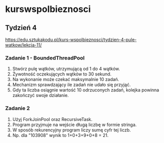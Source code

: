 # kurswspolbieznosci

## Tydzień 4
https://edu.sztukakodu.pl/kurs-wspolbieznosci/tydzien-4-pule-watkow/lekcja-11/

### Zadanie 1 - BoundedThreadPool
1. Stwórz pulę wątków, utrzymującą od 1 do 4 wątków.
2. Żywotność oczekujących wątków to 30 sekund.
3. Na wykonanie może czekać maksymalnie 10 zadań.
4. Mechanizm sprawdzający ile zadań nie udało się przyjąć.
5. Gdy ta liczba osiągnie wartość 10 odrzuconych zadań, kolejka powinna zakończyć swoje działanie.

### Zadanie 2
1. Użyj ForkJoinPool oraz RecursiveTask.
2. Program przyjmuje na wejście długą liczbę w formie stringa.
3. W sposób rekurencyjny program liczy sumę cyfr tej liczb.
4. Np. dla "103908" wynik to 1+0+3+9+0+8 = 21.
